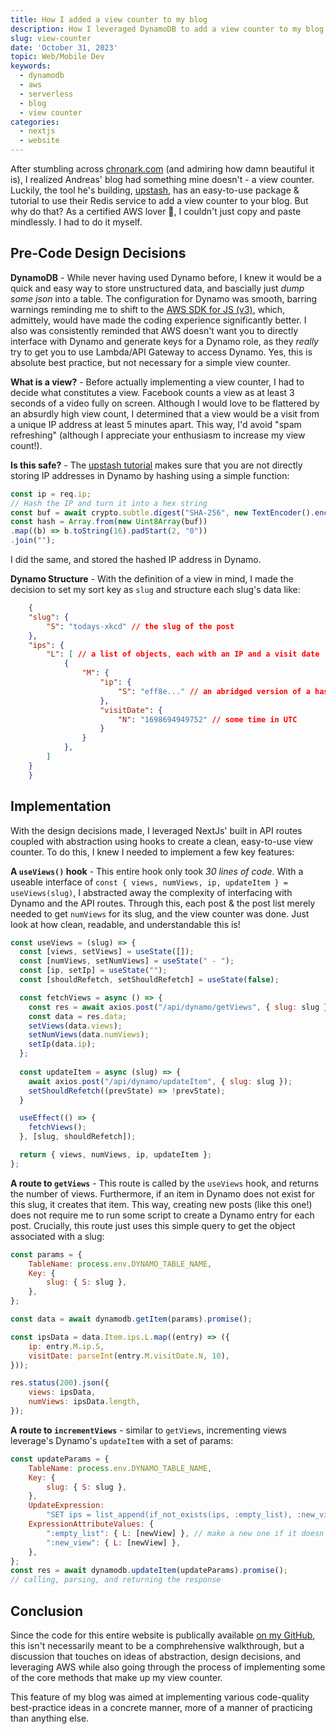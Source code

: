 ```yaml
---
title: How I added a view counter to my blog
description: How I leveraged DynamoDB to add a view counter to my blog
slug: view-counter
date: 'October 31, 2023'
topic: Web/Mobile Dev
keywords:
  - dynamodb
  - aws
  - serverless
  - blog
  - view counter
categories:
  - nextjs
  - website
---
```

After stumbling across [chronark.com](https://chronark.com) (and admiring how damn beautiful it is),
I realized Andreas' blog had something mine doesn't - a view counter. Luckily, the tool he's building,
[upstash](https://upstash.com/), has an easy-to-use package & tutorial to use their Redis
service to add a view counter to your blog. But why do that? As a certified AWS lover 🫶, I couldn't just
copy and paste mindlessly. I had to do it myself.

## Pre-Code Design Decisions

**DynamoDB** - While never having used Dynamo before, I knew it would be a quick and easy way to store unstructured data,
and bascially just *dump some json* into a table. The configuration for Dynamo was smooth, barring warnings reminding me to shift to the
[AWS SDK for JS (v3)](https://a.co/7PzMCcy), which, admittely, would have made the coding experience significantly
better. I also was consistently reminded that AWS doesn't want you to directly interface with Dynamo and generate keys for a Dynamo
role, as they *really* try to get you to use Lambda/API Gateway to access Dynamo. Yes, this is absolute best practice, but not necessary
for a simple view counter.

**What is a view?** - Before actually implementing a view counter, I had to decide what constitutes a view. Facebook
counts a view as at least 3 seconds of a video fully on screen. Although I would love to be flattered by an absurdly high view count,
I determined that a view would be a visit from a unique IP address at least 5 minutes apart. This way, I'd avoid "spam refreshing"
(although I appreciate your enthusiasm to increase my view count!).

**Is this safe?** - The [upstash tutorial](https://upstash.com/blog/nextjs13-approuter-view-counter) makes sure that you are not directly storing
IP addresses in Dynamo by hashing using a simple function:

```js
const ip = req.ip;
// Hash the IP and turn it into a hex string
const buf = await crypto.subtle.digest("SHA-256", new TextEncoder().encode(ip));
const hash = Array.from(new Uint8Array(buf))
.map((b) => b.toString(16).padStart(2, "0"))
.join("");
```

I did the same, and stored the hashed IP address in Dynamo.

**Dynamo Structure** - With the definition of a view in mind, I made the decision to set my sort key as `slug` and
structure each slug's data like:

```json
    {
    "slug": {
        "S": "todays-xkcd" // the slug of the post
    },
    "ips": {
        "L": [ // a list of objects, each with an IP and a visit date
            {
                "M": {
                    "ip": {
                        "S": "eff8e..." // an abridged version of a hashed IP
                    },
                    "visitDate": {
                        "N": "1698694949752" // some time in UTC
                    }
                }
            },
        ]
    }
    }
```

## Implementation

With the design decisions made, I leveraged NextJs' built in API routes coupled with abstraction using hooks
to create a clean, easy-to-use view counter. To do this, I knew I needed to implement a few key features:

**A `useViews()` hook** - This entire hook only took *30 lines of code*. With a useable interface
of `const { views, numViews, ip, updateItem } = useViews(slug)`, I abstracted away the complexity of
interfacing with Dynamo and the API routes. Through this, each post & the post list merely needed to
get `numViews` for its slug, and the view counter was done. Just look at how clean, readable, and understandable this is!

```js
const useViews = (slug) => {
  const [views, setViews] = useState([]);
  const [numViews, setNumViews] = useState(" - ");
  const [ip, setIp] = useState("");
  const [shouldRefetch, setShouldRefetch] = useState(false);

  const fetchViews = async () => {
    const res = await axios.post("/api/dynamo/getViews", { slug: slug });
    const data = res.data;
    setViews(data.views);
    setNumViews(data.numViews);
    setIp(data.ip);
  };
  
  const updateItem = async (slug) => {
    await axios.post("/api/dynamo/updateItem", { slug: slug });
    setShouldRefetch((prevState) => !prevState);
  }

  useEffect(() => {
    fetchViews();
  }, [slug, shouldRefetch]);

  return { views, numViews, ip, updateItem };
};
```

**A route to `getViews`** - This route is called by the `useViews` hook, and returns the number of views.
Furthermore, if an item in Dynamo does not exist for this slug, it creates that item. This way, creating new
posts (like this one!) does not require me to run some script to create a Dynamo entry for each post. Crucially, this
route just uses this simple query to get the object associated with a slug:

```js
const params = {
    TableName: process.env.DYNAMO_TABLE_NAME,
    Key: {
        slug: { S: slug },
    },
};

const data = await dynamodb.getItem(params).promise();

const ipsData = data.Item.ips.L.map((entry) => ({
    ip: entry.M.ip.S,
    visitDate: parseInt(entry.M.visitDate.N, 10),
}));

res.status(200).json({
    views: ipsData,
    numViews: ipsData.length,
});
```

**A route to `incrementViews`** - similar to `getViews`, incrementing views leverage's Dynamo's `updateItem` with a
set of params:

```js
const updateParams = {
    TableName: process.env.DYNAMO_TABLE_NAME,
    Key: {
        slug: { S: slug },
    },
    UpdateExpression:
        "SET ips = list_append(if_not_exists(ips, :empty_list), :new_view)",
    ExpressionAttributeValues: {
        ":empty_list": { L: [newView] }, // make a new one if it doesn't exist
        ":new_view": { L: [newView] },
    },
};
const res = await dynamodb.updateItem(updateParams).promise();
// calling, parsing, and returning the response
```

## Conclusion

Since the code for this entire website is publically available [on my GitHub](https://github.com/charliemeyer2000/website2),
this isn't necessarily meant to be a comphrehensive walkthrough, but a discussion that touches on
ideas of abstraction, design decisions, and leveraging AWS while also going through the process of implementing
some of the core methods that make up my view counter.

This feature of my blog was aimed at implementing various code-quality best-practice ideas in a concrete manner,
more of a manner of practicing than anything else.
